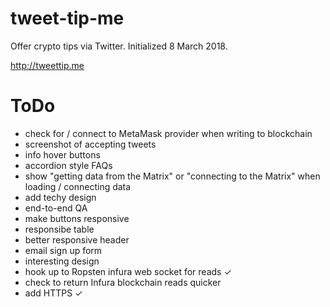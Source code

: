 # tweet-tip-me
Offer crypto tips via Twitter. Initialized 8 March 2018.

http://tweettip.me

# ToDo
- check for / connect to MetaMask provider when writing to blockchain
- screenshot of accepting tweets
- info hover buttons
- accordion style FAQs
- show "getting data from the Matrix" or "connecting to the Matrix" when loading / connecting data
- add techy design 
- end-to-end QA
- make buttons responsive
- responsibe table
- better responsive header
- email sign up form
- interesting design
- hook up to Ropsten infura web socket for reads ✓
- check to return Infura blockchain reads quicker
- add HTTPS ✓
